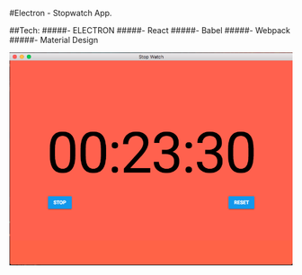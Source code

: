 #Electron - Stopwatch App.

##Tech:
#####- ELECTRON
#####- React
#####- Babel
#####- Webpack
#####- Material Design

![alt text](appimg.png?raw=true "app image")
